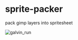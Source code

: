 # sprite-packer
pack gimp layers into spritesheet

![galvin_run](https://github.com/user-attachments/assets/5deed80e-67ae-4d0f-8979-35c495e22da0)
